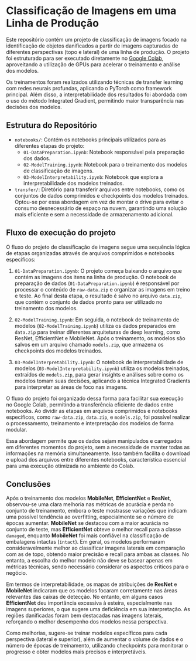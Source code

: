# Classificação de Imagens em uma Linha de Produção
Este repositório contém um projeto de classificação de imagens focado na identificação de objetos danificados a partir de imagens capturadas de diferentes perspectivas (topo e lateral) de uma linha de produção. O projeto foi estruturado para ser executado diretamente no [Google Colab](http://colab.research.google.com/), aproveitando a utilização de GPUs para acelerar o treinamento e análise dos modelos.

Os treinamentos foram realizados utilizando técnicas de transfer learning com redes neurais profundas, aplicando o PyTorch como framework principal. Além disso, a interpretabilidade dos resultados foi abordada com o uso do método Integrated Gradient, permitindo maior transparência nas decisões dos modelos.


## Estrutura do Repositório
- `notebooks/`: Contém os notebooks principais utilizados para as diferentes etapas do projeto:
    - `01-DataPreparation.ipynb`: Notebook responsável pela preparação dos dados.
	- `02-ModelTraining.ipynb`: Notebook para o treinamento dos modelos de classificação de imagens.
	- `03-ModelInterpretability.ipynb`: Notebook que explora a interpretabilidade dos modelos treinados.
- `transfer/`: Diretório para transferir arquivos entre notebooks, como os conjuntos de dados comprimidos e checkpoints dos modelos treinados. Optou-se por essa abordagem em vez de montar o drive para evitar o consumo desnecessário de espaço na nuvem, garantindo uma solução mais eficiente e sem a necessidade de armazenamento adicional.


## Fluxo de execução do projeto
O fluxo do projeto de classificação de imagens segue uma sequência lógica de etapas organizadas através de arquivos comprimidos e notebooks específicos:

1. `01-DataPreparation.ipynb`: O projeto começa baixando o arquivo que contém as imagens dos itens na linha de produção. O notebook de preparação de dados (`01-DataPreparation.ipynb`) é responsável por processar o conteúdo de `raw-data.zip` e organizar as imagens em treino e teste. Ao final desta etapa, o resultado é salvo no arquivo `data.zip`, que contém o conjunto de dados pronto para ser utilizado no treinamento dos modelos.

2. `02-ModelTraining.ipynb`: Em seguida, o notebook de treinamento de modelos (`02-ModelTraining.ipynb`) utiliza os dados preparados em `data.zip` para treinar diferentes arquiteturas de deep learning, como ResNet, EfficientNet e MobileNet. Após o treinamento, os modelos são salvos em um arquivo chamado `models.zip`, que armazena os checkpoints dos modelos treinados.

3. `03-ModelInterpretability.ipynb`: O notebook de interpretabilidade de modelos (`03-ModelInterpretability.ipynb`) utiliza os modelos treinados, extraídos de `models.zip`, para gerar insights e análises sobre como os modelos tomam suas decisões, aplicando a técnica Integrated Gradients para interpretar as áreas de foco nas imagens.

O fluxo do projeto foi organizado dessa forma para facilitar sua execução no Google Colab, permitindo a transferência eficiente de dados entre notebooks. Ao dividir as etapas em arquivos comprimidos e notebooks específicos, como `raw-data.zip`, `data.zip`, e `models.zip`, foi possível realizar o processamento, treinamento e interpretação dos modelos de forma modular.

Essa abordagem permite que os dados sejam manipulados e carregados em diferentes momentos do projeto, sem a necessidade de manter todas as informações na memória simultaneamente. Isso também facilita o download e upload dos arquivos entre diferentes notebooks, característica essencial para uma execução otimizada no ambiente do Colab.


## Conclusões
Após o treinamento dos modelos **MobileNet**, **EfficientNet** e **ResNet**, observou-se uma clara melhoria nas métricas de acurácia e perda no conjunto de treinamento, embora o teste mostrasse variações que indicam uma possível tendência ao overfitting, especialmente se o número de épocas aumentar. **MobileNet** se destacou com a maior acurácia no conjunto de teste, mas **EfficientNet** obteve o melhor recall para a classe `damaged`, enquanto **MobileNet** foi mais confiável na classificação de embalagens intactas (`intact`). Em geral, os modelos performaram consideravelmente melhor ao classificar imagens laterais em comparação com as de topo, obtendo maior precisão e recall para ambas as classes. No entanto, a escolha do melhor modelo não deve se basear apenas em métricas técnicas, sendo necessário considerar os aspectos críticos para o negócio.

Em termos de interpretabilidade, os mapas de atribuições de **ResNet** e **MobileNet** indicaram que os modelos focaram corretamente nas áreas relevantes das caixas de detecção. No entanto, em alguns casos **EfficientNet** deu importância excessiva à esteira, especialmente nas imagens superiores, o que sugere uma deficiência em sua interpretação. As regiões danificadas foram bem destacadas nas imagens laterais, reforçando o melhor desempenho dos modelos nessa perspectiva. 

Como melhorias, sugere-se treinar modelos específicos para cada perspectiva (lateral e superior), além de aumentar o volume de dados e o número de épocas de treinamento, utilizando checkpoints para monitorar o progresso e obter modelos mais precisos e interpretáveis.